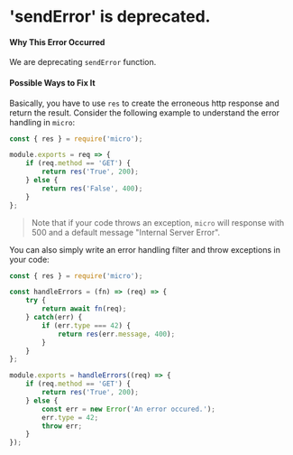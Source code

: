 # 'sendError' is deprecated.

#### Why This Error Occurred

We are deprecating `sendError` function.

#### Possible Ways to Fix It

Basically, you have to use `res` to create the erroneous http response and return the result. Consider the following example to understand the error handling in `micro`:

```js
const { res } = require('micro');

module.exports = req => {
	if (req.method == 'GET') {
		return res('True', 200);
	} else {
		return res('False', 400);
	}
};
```

> Note that if your code throws an exception, `micro` will response with 500 and a default message "Internal Server Error".

You can also simply write an error handling filter and throw exceptions in your code:

```js
const { res } = require('micro');

const handleErrors = (fn) => (req) => {
	try {
		return await fn(req);
	} catch(err) {
		if (err.type === 42) {
			return res(err.message, 400);
		}
	}
};

module.exports = handleErrors((req) => {
	if (req.method == 'GET') {
		return res('True', 200);
	} else {
		const err = new Error('An error occured.');
		err.type = 42;
		throw err;
	}
});
```

